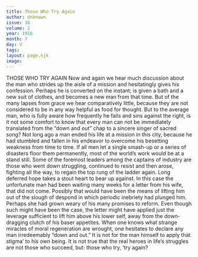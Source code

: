 ```yaml
---
title: Those Who Try Again
author: Unknown
issue: 16
volume: 2
year: 1916
month: 7
day: V
tags:
layout: page.njk
image:
---
```

THOSE WHO TRY AGAIN       Now and again we hear much discussion about the man who strides up the aisle of a mission and hesitatingly gives his confession. Perhaps he is converted on the instant; is given a bath and a new suit of clothes, and becomes a new man from that time. But of the many lapses from grace we hear comparatively little, because they are not considered to be in any way helpful as food for thought. But to the average man, who is fully aware how frequently he fails and sins against the right, is it not some comfort to know that every man can not be immediately translated from the “down and out” chap to a sincere singer of sacred song?       Not long ago a man ended his life at a mission in this city, because he had stumbled and fallen in his endeavor to overcome his besetting weakness from time to time.       If all men let a single smash-up or a series of disasters floor them permanently, most of the world’s work would be at a stand still. Some of the foremost leaders among the captains of industry are those who went down struggling, continued to resist and then arose, fighting all the way, to regain the top rung of the ladder again.       Long deferred hope takes a stout heart to bear up against. In this case the unfortunate man had been waiting many weeks for a letter from his wife, that did not come. Possibly that would have been the means of lifting him out of the slough of despond in which periodic inebriety had plunged him. Perhaps she had grown weary of his many promises to reform. Even though such might have been the case, the letter might have applied just the leverage sufficient to lift him above his lower self, away from the down-dragging clutch of his baser appetites. When one knows what strange miracles of moral regeneration are wrought, one hesitates to declare any man irredeemably “down and out.” It is not for the man himself to apply that stigma’ to his own being. It is not true that the real heroes in life’s struggles are not those who succeed, but: those who try, ‘try again? 



